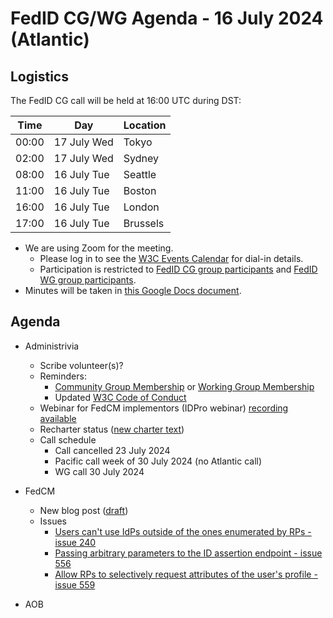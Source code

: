 # FedID CG/WG Agenda - 16 July 2024 (Atlantic)

## Logistics

The FedID CG call will be held at 16:00 UTC during DST:

| Time         | Day    | Location      |
| ------------ | ------ | ------------- |
| 00:00 | 17 July Wed | Tokyo         |
| 02:00 | 17 July Wed | Sydney        |
| 08:00 | 16 July Tue | Seattle       |
| 11:00 | 16 July Tue | Boston        |
| 16:00 | 16 July Tue | London        |
| 17:00 | 16 July Tue | Brussels      |


* We are using Zoom for the meeting.
    * Please log in to see the [W3C Events Calendar](https://www.w3.org/events/meetings/20c345a0-f8cc-4d4e-9e9d-d24f04816a32/20240716T080000/) for dial-in details. 
    * Participation is restricted to [FedID CG group participants](https://www.w3.org/community/fed-id/participants) and [FedID WG group participants](https://www.w3.org/groups/wg/fedid/participants/).
* Minutes will be taken in [this Google Docs document](https://docs.google.com/document/d/1O7Rn8Aj4rsYWohdEP61lnGdgkai0xTZFQgm7XEA0RBM/edit).


## Agenda

* Administrivia
  * Scribe volunteer(s)?
  * Reminders: 
     * [Community Group Membership](https://www.w3.org/community/fed-id/) or [Working Group Membership](https://www.w3.org/groups/wg/fedid/)
     * Updated [W3C Code of Conduct](https://www.w3.org/policies/code-of-conduct/)
  * Webinar for FedCM implementors (IDPro webinar) [recording available](https://youtu.be/0OjdqldRvXo?si=O9UIU1VKK4G3lkWS)
  * Recharter status ([new charter text](https://htmlpreview.github.io/?https://github.com/w3c/charter-drafts/blob/simoneonofri-fedid-beforeac/2024/wg-fedid.html))
  * Call schedule
     * Call cancelled 23 July 2024
     * Pacific call week of 30 July 2024 (no Atlantic call)
     * WG call 30 July 2024

* FedCM 
  * New blog post ([draft](https://docs.google.com/document/d/16FuJFh-pC3VwIeu2phdux0F64gASVLWPA4YN4cQHIpE/edit))
  * Issues 
     * [Users can't use IdPs outside of the ones enumerated by RPs - issue 240](https://github.com/fedidcg/FedCM/issues/240)
     * [Passing arbitrary parameters to the ID assertion endpoint - issue 556](https://github.com/fedidcg/FedCM/issues/556)
     * [Allow RPs to selectively request attributes of the user's profile - issue 559](https://github.com/fedidcg/FedCM/issues/559)

* AOB
 
